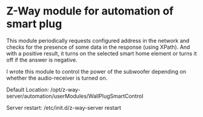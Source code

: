 # Z-Way module for automation of smart plug

This module periodically requests configured address in the network and checks for the presence of some data in the
response (using XPath). And with a positive result, it turns on the selected smart home element or turns it off if the
answer is negative.

I wrote this module to control the power of the subwoofer depending on whether the audio-receiver is turned on.

Default Location: /opt/z-way-server/automation/userModules/WallPlugSmartControl

Server restart: /etc/init.d/z-way-server restart
